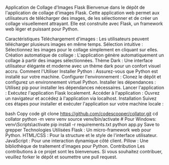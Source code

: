 Application de Collage d'Images Flask
Bienvenue dans le dépôt de l'application de collage d'images Flask. Cette application web permet aux utilisateurs de télécharger des images, de les sélectionner et de créer un collage visuellement attrayant. Elle est construite avec Flask, un framework web léger et puissant pour Python.

Caractéristiques
Téléchargement d'images : Les utilisateurs peuvent télécharger plusieurs images en même temps.
Sélection intuitive : Sélectionnez les images pour le collage simplement en cliquant sur elles.
Création automatique de collage : L'application génère automatiquement un collage à partir des images sélectionnées.
Thème Dark : Une interface utilisateur élégante et moderne avec un thème dark pour un confort visuel accru.
Comment l'Utiliser
Installer Python : Assurez-vous que Python est installé sur votre machine.
Configurer l'environnement : Clonez le dépôt et configurez un environnement virtuel Python.
Installer les dépendances : Utilisez pip pour installer les dépendances nécessaires.
Lancer l'application : Exécutez l'application Flask localement.
Accéder à l'application : Ouvrez un navigateur et accédez à l'application via localhost.
Installation
Suivez ces étapes pour installer et exécuter l'application sur votre machine locale :

bash
Copy code
git clone https://github.com/codescooper/collator.git
cd collator
python -m venv venv
source venv/bin/activate  # Pour Windows: venv\Scripts\activate
pip install -r requirements.txt
python app.py
Save to grepper
Technologies Utilisées
Flask : Un micro-framework web pour Python.
HTML/CSS : Pour la structure et le style de l'interface utilisateur.
JavaScript : Pour une interaction dynamique côté client.
Pillow : Une bibliothèque de traitement d'images pour Python.
Contribution
Les contributions à ce projet sont les bienvenues. Si vous souhaitez contribuer, veuillez forker le dépôt et soumettre une pull request.

